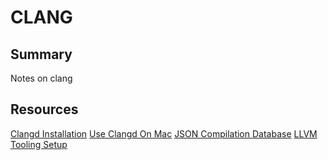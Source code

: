 # CLANG

## Summary

Notes on clang

## Resources

[Clangd Installation](https://clang.llvm.org/extra/clangd/Installation.html)
[Use Clangd On Mac](https://stackoverflow.com/questions/53111082/how-to-install-clang-tidy-on-macos)
[JSON Compilation Database](https://clang.llvm.org/docs/JSONCompilationDatabase.html)
[LLVM Tooling Setup](https://clang.llvm.org/docs/HowToSetupToolingForLLVM.html)
